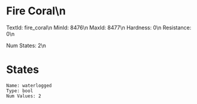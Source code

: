 # Fire Coral\n
TextId: fire_coral\n
MinId: 8476\n
MaxId: 8477\n
Hardness: 0\n
Resistance: 0\n

Num States: 2\n
# States
```
Name: waterlogged
Type: bool
Num Values: 2
```